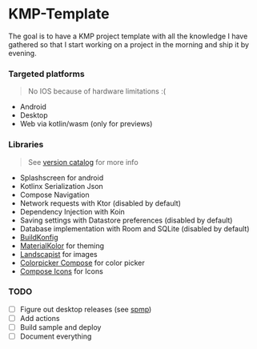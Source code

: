 # KMP-Template

The goal is to have a KMP project template with all the knowledge I have gathered 
so that I start working on a project in the morning and ship it by evening.

### Targeted platforms

> No IOS because of hardware limitations :(

- Android
- Desktop
- Web via kotlin/wasm (only for previews)

### Libraries 

> See [version catalog](gradle/libs.versions.toml) for more info

- Splashscreen for android
- Kotlinx Serialization Json
- Compose Navigation
- Network requests with Ktor (disabled by default)
- Dependency Injection with Koin
- Saving settings with Datastore preferences (disabled by default)
- Database implementation with Room and SQLite (disabled by default)
- [BuildKonfig](https://github.com/yshrsmz/BuildKonfig)
- [MaterialKolor](https://github.com/jordond/MaterialKolor) for theming
- [Landscapist](https://github.com/skydoves/landscapist) for images
- [Colorpicker Compose](https://github.com/skydoves/colorpicker-compose) for color picker
- [Compose Icons](https://github.com/DevSrSouza/compose-icons) for Icons

### TODO
- [ ] Figure out desktop releases (see [spmp](https://github.com/toasterofbread/spmp))
- [ ] Add actions
- [ ] Build sample and deploy
- [ ] Document everything